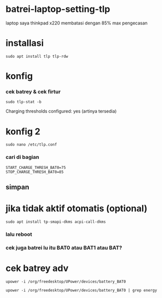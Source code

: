 # batrei-laptop-setting-tlp
laptop saya thinkpad x220 membatasi dengan 85% max pengecasan

# installasi
```
sudo apt install tlp tlp-rdw

```

# konfig

### cek batrey & cek firtur
```
sudo tlp-stat -b

```
Charging thresholds configured: yes (artinya tersedia)

# konfig 2
```
sudo nano /etc/tlp.conf
```
### cari di bagian 
```
START_CHARGE_THRESH_BAT0=75
STOP_CHARGE_THRESH_BAT0=85
```
## simpan

# jika tidak aktif otomatis (optional)
```
sudo apt install tp-smapi-dkms acpi-call-dkms
```
### lalu reboot

### cek juga batrei lu itu BAT0 atau BAT1 atau BAT?

# cek batrey adv

```
upower -i /org/freedesktop/UPower/devices/battery_BAT0
```
```
upower -i /org/freedesktop/UPower/devices/battery_BAT0 | grep energy
```
